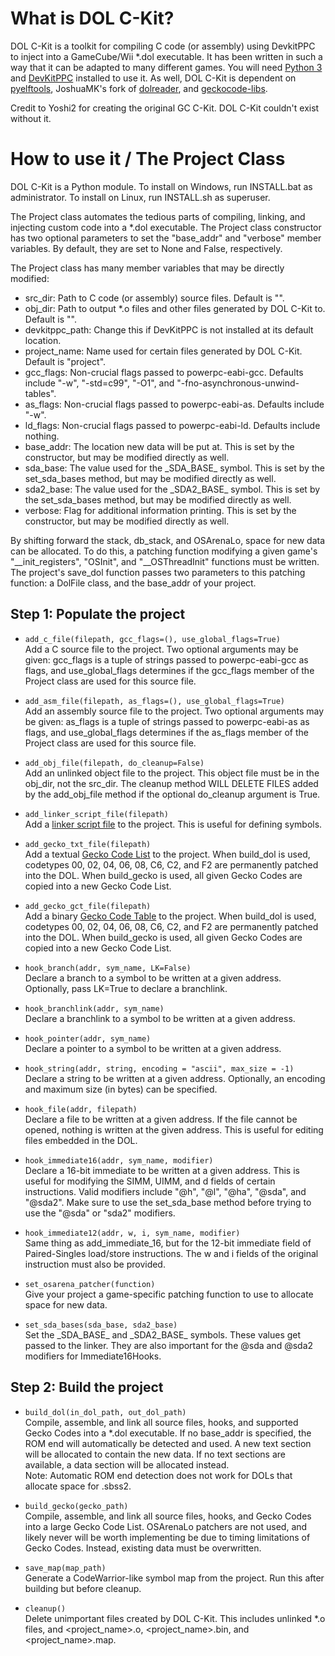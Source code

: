 # What is DOL C-Kit?
DOL C-Kit is a toolkit for compiling C code (or assembly) using DevkitPPC to inject into a GameCube/Wii \*.dol executable.  It has been written in such a way that it can be adapted to many different games.  You will need [Python 3](https://www.python.org/downloads/) and [DevKitPPC](https://devkitpro.org/wiki/Getting_Started) installed to use it.  As well, DOL C-Kit is dependent on [pyelftools](https://github.com/eliben/pyelftools), JoshuaMK's fork of [dolreader](https://github.com/JoshuaMKW/dolreader), and [geckocode-libs](https://github.com/JoshuaMKW/geckocode-libs).

Credit to Yoshi2 for creating the original GC C-Kit.  DOL C-Kit couldn't exist without it.

# How to use it / The Project Class
DOL C-Kit is a Python module.  To install on Windows, run INSTALL.bat as administrator.  To install on Linux, run INSTALL.sh as superuser.

The Project class automates the tedious parts of compiling, linking, and injecting custom code into a \*.dol executable.  The Project class constructor has two optional parameters to set the "base_addr" and "verbose" member variables.  By default, they are set to None and False, respectively.

The Project class has many member variables that may be directly modified:
* src_dir: Path to C code (or assembly) source files.  Default is "".
* obj_dir: Path to output \*.o files and other files generated by DOL C-Kit to.  Default is "".
* devkitppc_path: Change this if DevKitPPC is not installed at its default location.
* project_name: Name used for certain files generated by DOL C-Kit.  Default is "project".
* gcc_flags: Non-crucial flags passed to powerpc-eabi-gcc.  Defaults include "-w", "-std=c99", "-O1", and "-fno-asynchronous-unwind-tables".
* as_flags: Non-crucial flags passed to powerpc-eabi-as.  Defaults include "-w".
* ld_flags: Non-crucial flags passed to powerpc-eabi-ld.  Defaults include nothing.
* base_addr: The location new data will be put at.  This is set by the constructor, but may be modified directly as well.
* sda_base: The value used for the \_SDA\_BASE\_ symbol.  This is set by the set\_sda\_bases method, but may be modified directly as well.
* sda2_base: The value used for the \_SDA2\_BASE\_ symbol.  This is set by the set\_sda\_bases method, but may be modified directly as well.
* verbose: Flag for additional information printing.  This is set by the constructor, but may be modified directly as well.

By shifting forward the stack, db_stack, and OSArenaLo, space for new data can be allocated.  To do this, a patching function modifying a given game's "\_\_init_registers", "OSInit", and "\_\_OSThreadInit" functions must be written.  The project's save_dol function passes two parameters to this patching function: a DolFile class, and the base_addr of your project.

## Step 1: Populate the project
* `add_c_file(filepath, gcc_flags=(), use_global_flags=True)`<br>
Add a C source file to the project.  Two optional arguments may be given: gcc_flags is a tuple of strings passed to powerpc-eabi-gcc as flags, and use_global_flags determines if the gcc_flags member of the Project class are used for this source file.

* `add_asm_file(filepath, as_flags=(), use_global_flags=True)`<br>
Add an assembly source file to the project.  Two optional arguments may be given: as_flags is a tuple of strings passed to powerpc-eabi-as as flags, and use_global_flags determines if the as_flags member of the Project class are used for this source file.

* `add_obj_file(filepath, do_cleanup=False)`<br>
Add an unlinked object file to the project.  This object file must be in the obj_dir, not the src_dir.  The cleanup method WILL DELETE FILES added by the add_obj_file method if the optional do_cleanup argument is True.

* `add_linker_script_file(filepath)`<br>
Add a [linker script file](https://ftp.gnu.org/old-gnu/Manuals/ld-2.9.1/html_chapter/ld_3.html) to the project.  This is useful for defining symbols.

* `add_gecko_txt_file(filepath)`<br>
Add a textual [Gecko Code List](http://codes.rc24.xyz/) to the project.  When build_dol is used, codetypes 00, 02, 04, 06, 08, C6, C2, and F2 are permanently patched into the DOL.  When build_gecko is used, all given Gecko Codes are copied into a new Gecko Code List.

* `add_gecko_gct_file(filepath)`<br>
Add a binary [Gecko Code Table](http://codes.rc24.xyz/) to the project.  When build_dol is used, codetypes 00, 02, 04, 06, 08, C6, C2, and F2 are permanently patched into the DOL.  When build_gecko is used, all given Gecko Codes are copied into a new Gecko Code List.

* `hook_branch(addr, sym_name, LK=False)`<br>
Declare a branch to a symbol to be written at a given address.  Optionally, pass LK=True to declare a branchlink.

* `hook_branchlink(addr, sym_name)`<br>
Declare a branchlink to a symbol to be written at a given address.

* `hook_pointer(addr, sym_name)`<br>
Declare a pointer to a symbol to be written at a given address.

* `hook_string(addr, string, encoding = "ascii", max_size = -1)`<br>
Declare a string to be written at a given address.  Optionally, an encoding and maximum size (in bytes) can be specified.

* `hook_file(addr, filepath)`<br>
Declare a file to be written at a given address.  If the file cannot be opened, nothing is written at the given address.  This is useful for editing files embedded in the DOL.

* `hook_immediate16(addr, sym_name, modifier)`<br>
Declare a 16-bit immediate to be written at a given address.  This is useful for modifying the SIMM, UIMM, and d fields of certain instructions.  Valid modifiers include "@h", "@l", "@ha", "@sda", and "@sda2".  Make sure to use the set\_sda\_base method before trying to use the "@sda" or "sda2" modifiers.

* `hook_immediate12(addr, w, i, sym_name, modifier)`<br>
Same thing as add\_immediate\_16, but for the 12-bit immediate field of Paired-Singles load/store instructions.  The w and i fields of the original instruction must also be provided.

* `set_osarena_patcher(function)`<br>
Give your project a game-specific patching function to use to allocate space for new data.

* `set_sda_bases(sda_base, sda2_base)`<br>
Set the \_SDA\_BASE\_ and \_SDA2\_BASE\_ symbols.  These values get passed to the linker.  They are also important for the @sda and @sda2 modifiers for Immediate16Hooks.

## Step 2: Build the project
* `build_dol(in_dol_path, out_dol_path)`<br>
Compile, assemble, and link all source files, hooks, and supported Gecko Codes into a \*.dol executable.  If no base_addr is specified, the ROM end will automatically be detected and used.  A new text section will be allocated to contain the new data.  If no text sections are available, a data section will be allocated instead.<br>
Note: Automatic ROM end detection does not work for DOLs that allocate space for .sbss2.

* `build_gecko(gecko_path)`<br>
Compile, assemble, and link all source files, hooks, and Gecko Codes into a large Gecko Code List.  OSArenaLo patchers are not used, and likely never will be worth implementing be due to timing limitations of Gecko Codes.  Instead, existing data must be overwritten.

* `save_map(map_path)`<br>
Generate a CodeWarrior-like symbol map from the project.  Run this after building but before cleanup.

* `cleanup()`<br>
Delete unimportant files created by DOL C-Kit.  This includes unlinked \*.o files, and <project_name>.o, <project_name>.bin, and <project_name>.map.
